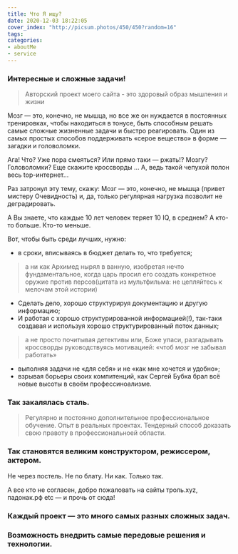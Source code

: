 ```yaml
---
title: Что Я ищу?
date: 2020-12-03 18:22:05
cover_index: "http://picsum.photos/450/450?random=16"
tags:
categories:
- aboutMe
- service
---
```


### Интересные и сложные задачи!

<!-- more -->

> Авторский проект моего сайта - это здоровый образ мышления и жизни


Мозг — это, конечно, не мышца, но все же он нуждается в постоянных тренировках, чтобы находиться в тонусе, быть способным решать самые сложные жизненные задачи и быстро реагировать. Один из самых простых способов поддерживать «серое вещество» в форме — загадки и головоломки.

Ага! Что? Уже пора смеяться? Или прямо таки — ржать!? Мозгу? Головоломки? Еще скажите кроссворды ... А, ведь такой чепухой полон весь top-интернет...

Раз затронул эту тему, скажу: Мозг — это, конечно, не мышца (привет мистеру Очевидность) и, да, только регулярная нагрузка позволит не деградировать.

А Вы знаете, что каждые 10 лет человек теряет 10 IQ, в среднем? А кто-то больше. Кто-то меньше.

Вот, чтобы быть среди лучших, нужно:

* в сроки, вписываясь в бюджет делать то, что требуется;
> а ни как Архимед нырял в ванную, изобретая нечто фундаментальное, когда царь просил его создать конкретное оружие против персов(цитата из мультфильма: не цепляйтесь к мелочам этой истории)
* Сделать дело, хорошо структурируя документацию и другую информацию;
* И работая с хорошо структурированной информацией(!), так-таки создавая и используя хорошо структурированный поток данных;
> а не просто почитывая детективы или, Боже упаси, разгадывать кроссворды руководствуясь мотивацией: «чтоб мозг не забывал работать»
* выполняя задачи не «для себя» и не «как мне хочется и удобно»;
* взрывая борьеры своих компитенций, как Сергей Бубка брал всё новые высоты в своём профессиноализме.

### Так закалялась сталь.

> Регулярно и постоянно дополнительное профессиональное обучение. Опыт в реальных проектах. Тендерный способ доказать свою правоту в профессиональноей области.

### Так становятся великим конструктором, режиссером, актером.

Не через постель. Не по блату. Ни как. Только так.

А все кто не согласен, добро пожаловать на сайты троль.xyz, падонак.рф etc — и прочь от сюда!

### Каждый проект — это много самых разных сложных задач.

### Возможность внедрить самые передовые решения и технологии.

